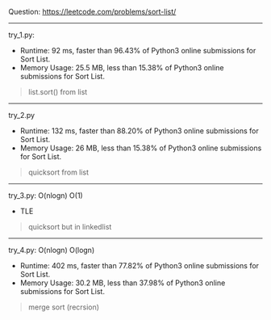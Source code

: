 Question: https://leetcode.com/problems/sort-list/

---

try_1.py:
* Runtime: 92 ms, faster than 96.43% of Python3 online submissions for Sort List.
* Memory Usage: 25.5 MB, less than 15.38% of Python3 online submissions for Sort List.

> list.sort() from list

---

try_2.py
* Runtime: 132 ms, faster than 88.20% of Python3 online submissions for Sort List.
* Memory Usage: 26 MB, less than 15.38% of Python3 online submissions for Sort List.

> quicksort from list

---

try_3.py: O(nlogn) O(1)

* TLE

> quicksort but in linkedlist

---

try_4.py: O(nlogn) O(logn)

* Runtime: 402 ms, faster than 77.82% of Python3 online submissions for Sort List.
* Memory Usage: 30.2 MB, less than 37.98% of Python3 online submissions for Sort List.

> merge sort (recrsion)